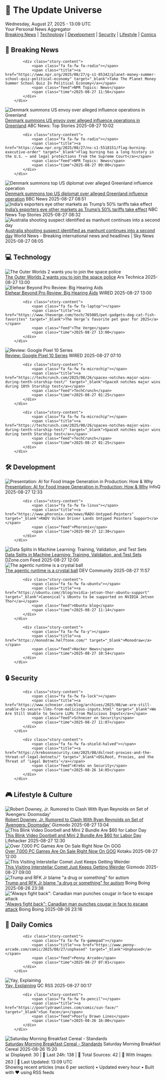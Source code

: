 <!-- Processing 54 RSS feeds at 2025-08-27 13:08:46 UTC -->
<!-- Processing: Questionable Content -->
<!-- Processing: CNN Breaking News -->
<!-- Processing: BBC World News -->
<!-- Processing: BBC Breaking News -->
<!-- Processing: NPR News -->
<!-- Processing: CBC News -->
<!-- Error processing https://rss.cbc.ca/lineup/topstories.xml: The read operation timed out -->
<!-- Processing: Reuters Top News -->
<!-- Processing: ABC News Breaking -->
<!-- Processing: NBC News Breaking -->
<!-- Processing: Sky News World -->
<!-- Processing: The Verge -->
<!-- Processing: Ars Technica -->
<!-- Processing: O'Reilly Radar -->
<!-- Processing: WIRED -->
<!-- Processing: Slashdot -->
<!-- Processing: StackOverflow Blog -->
<!-- Processing: Phoronix Linux News -->
<!-- Processing: It's FOSS -->
<!-- Processing: Linux.com -->
<!-- Processing: Ubuntu Blog -->
<!-- Processing: GitHub Blog -->
<!-- Processing: InfoQ -->
<!-- Processing: DZone -->
<!-- Processing: Martin Fowler -->
<!-- Processing: The Pragmatic Engineer -->
<!-- Processing: Lifehacker -->
<!-- Processing: Gizmodo -->
<!-- Processing: Boing Boing -->
<!-- Processing: Krebs on Security -->
<!-- Processing: Schneier on Security -->
<!-- Generated 11 new posts out of 30 feeds processed -->
<div class="newspaper-header">
    <h1 class="newspaper-title">📰 The Update Universe</h1>
    <div class="newspaper-date">Wednesday, August 27, 2025 - 13:09 UTC</div>
    <div class="newspaper-subtitle">Your Personal News Aggregator</div>
</div>

<div class="newspaper-nav">
    <a href="#breaking">Breaking News</a> |
    <a href="#tech">Technology</a> |
    <a href="#dev">Development</a> |
    <a href="#security">Security</a> |
    <a href="#lifestyle">Lifestyle</a> |
    <a href="#webcomics">Comics</a>
</div>

<div class="news-section breaking-news" id="breaking">
<h2 class="section-header">🚨 Breaking News</h2>
<div class="stories-container">
<div class="story">
            
            <div class="story-content">
                <span class="fa fa-fw fa-radio"></span>
                <span class="title"><a href="https://www.npr.org/2025/08/27/g-s1-85342/planet-money-summer-school-quiz-political-economy" target="_blank">Take The Planet Money Summer School Quiz In Political Economy</a></span>
                <span class="feed">NPR Topics: News</span>
                <span class="time">2025-08-27 11:56</span>
            </div>
        </div>
<div class="story">
            <img src="https://s.abcnews.com/images/International/Greenland-DB-250827_1756285573154_hpMain_4x3t_384.jpg" alt="Denmark summons US envoy over alleged influence operations in Greenland" class="story-image" loading="lazy" onerror="this.style.display='none'">
            <div class="story-content">
                <span class="fa fa-fw fa-tv"></span>
                <span class="title"><a href="https://abcnews.go.com/International/denmark-summons-us-envoy-alleged-influence-operations-greenland/story?id=125012946" target="_blank">Denmark summons US envoy over alleged influence operations in Greenland</a></span>
                <span class="feed">ABC News: Top Stories</span>
                <span class="time">2025-08-27 10:02</span>
            </div>
        </div>
<div class="story">
            
            <div class="story-content">
                <span class="fa fa-fw fa-radio"></span>
                <span class="title"><a href="https://www.npr.org/2025/08/27/nx-s1-5518151/flag-burning-executive-order" target="_blank">Flag burning has a long history in the U.S. — and legal protections from the Supreme Court</a></span>
                <span class="feed">NPR Topics: News</span>
                <span class="time">2025-08-27 09:00</span>
            </div>
        </div>
<div class="story">
            <img src="https://ichef.bbci.co.uk/ace/standard/240/cpsprodpb/0512/live/2f978ef0-831c-11f0-848b-c1258325c24c.jpg" alt="Denmark summons top US diplomat over alleged Greenland influence operation" class="story-image" loading="lazy" onerror="this.style.display='none'">
            <div class="story-content">
                <span class="fa fa-fw fa-earth-americas"></span>
                <span class="title"><a href="https://www.bbc.com/news/articles/c0j9l08902eo?at_medium=RSS&at_campaign=rss" target="_blank">Denmark summons top US diplomat over alleged Greenland influence operation</a></span>
                <span class="feed">BBC News</span>
                <span class="time">2025-08-27 08:51</span>
            </div>
        </div>
<div class="story">
            <img src="https://media-cldnry.s-nbcnews.com/image/upload/t_fit_1500w/mpx/2704722219/2025_08/india_factory-ncesku.jpg" alt="India’s exporters eye other markets as Trump’s 50% tariffs take effect" class="story-image" loading="lazy" onerror="this.style.display='none'">
            <div class="story-content">
                <span class="fa fa-fw fa-broadcast-tower"></span>
                <span class="title"><a href="https://www.nbcnews.com/video/india-s-exporters-eye-other-markets-as-trump-s-50-tariffs-take-effect-245860421741" target="_blank">India’s exporters eye other markets as Trump’s 50% tariffs take effect</a></span>
                <span class="feed">NBC News Top Stories</span>
                <span class="time">2025-08-27 08:32</span>
            </div>
        </div>
<div class="story">
            <img src="https://e3.365dm.com/25/08/1920x1080/skynews-australia-gunman-shooter_7002564.jpg?20250827121610" alt="Australia shooting suspect identified as manhunt continues into a second day" class="story-image" loading="lazy" onerror="this.style.display='none'">
            <div class="story-content">
                <span class="fa fa-fw fa-satellite"></span>
                <span class="title"><a href="https://news.sky.com/story/australia-shooting-suspect-identified-as-manhunt-continues-into-a-second-day-13419192" target="_blank">Australia shooting suspect identified as manhunt continues into a second day</a></span>
                <span class="feed">World News - Breaking international news and headlines | Sky News</span>
                <span class="time">2025-08-27 08:05</span>
            </div>
        </div>
</div>
</div>
<div class="news-section tech-news" id="tech">
<h2 class="section-header">💻 Technology</h2>
<div class="stories-container">
<div class="story">
            <img src="https://cdn.arstechnica.net/wp-content/uploads/2025/08/tow2-4-500x500-1756237631.jpg" alt="The Outer Worlds 2 wants you to join the space police" class="story-image" loading="lazy" onerror="this.style.display='none'">
            <div class="story-content">
                <span class="fa fa-fw fa-cog"></span>
                <span class="title"><a href="https://arstechnica.com/gaming/2025/08/the-outer-worlds-2-wants-you-to-join-the-space-police/" target="_blank">The Outer Worlds 2 wants you to join the space police</a></span>
                <span class="feed">Ars Technica</span>
                <span class="time">2025-08-27 13:00</span>
            </div>
        </div>
<div class="story">
            <img src="https://media.wired.com/photos/68ae81827cf142253a0a0219/master/pass/Review-%20Elehear%20Beyond%20Pro_.png" alt="Elehear Beyond Pro Review: Big Hearing Aids" class="story-image" loading="lazy" onerror="this.style.display='none'">
            <div class="story-content">
                <span class="fa fa-fw fa-bolt"></span>
                <span class="title"><a href="https://www.wired.com/review/elehear-beyond-pro/" target="_blank">Elehear Beyond Pro Review: Big Hearing Aids</a></span>
                <span class="feed">WIRED</span>
                <span class="time">2025-08-27 13:00</span>
            </div>
        </div>
<div class="story">
            
            <div class="story-content">
                <span class="fa fa-fw fa-laptop"></span>
                <span class="title"><a href="https://www.theverge.com/tech/765085/pet-gadgets-dog-cat-fish-favorites" target="_blank">The Verge’s favorite pet gear for 2025</a></span>
                <span class="feed">The Verge</span>
                <span class="time">2025-08-27 13:00</span>
            </div>
        </div>
<div class="story">
            <img src="https://media.wired.com/photos/68aea79a31f3a92835820214/master/pass/Google%20Pixel%2010%20Pro%20SOURCE%202x%20digital%20zoom%20SOURCE%20Julian%20Chokkattu.jpg" alt="Review: Google Pixel 10 Series" class="story-image" loading="lazy" onerror="this.style.display='none'">
            <div class="story-content">
                <span class="fa fa-fw fa-bolt"></span>
                <span class="title"><a href="https://www.wired.com/gallery/review-google-pixel-10-series/" target="_blank">Review: Google Pixel 10 Series</a></span>
                <span class="feed">WIRED</span>
                <span class="time">2025-08-27 07:10</span>
            </div>
        </div>
<div class="story">
            
            <div class="story-content">
                <span class="fa fa-fw fa-microchip"></span>
                <span class="title"><a href="https://techcrunch.com/2025/08/26/spacex-notches-major-wins-during-tenth-starship-test/" target="_blank">SpaceX notches major wins during 10th Starship test</a></span>
                <span class="feed">TechCrunch</span>
                <span class="time">2025-08-27 01:25</span>
            </div>
        </div>
<div class="story">
            
            <div class="story-content">
                <span class="fa fa-fw fa-microchip"></span>
                <span class="title"><a href="https://techcrunch.com/2025/08/26/spacex-notches-major-wins-during-tenth-starship-test/" target="_blank">SpaceX notches major wins during tenth Starship test</a></span>
                <span class="feed">TechCrunch</span>
                <span class="time">2025-08-27 01:25</span>
            </div>
        </div>
</div>
</div>
<div class="news-section dev-news" id="dev">
<h2 class="section-header">🛠️ Development</h2>
<div class="stories-container">
<div class="story">
            <img src="https://res.infoq.com/presentations/ai-food-image-generation/en/mediumimage/iaroslav-amerkhanov-medium-1755673680242.jpg" alt="Presentation: AI for Food Image Generation in Production: How &amp; Why" class="story-image" loading="lazy" onerror="this.style.display='none'">
            <div class="story-content">
                <span class="fa fa-fw fa-info-circle"></span>
                <span class="title"><a href="https://www.infoq.com/presentations/ai-food-image-generation/?utm_campaign=infoq_content&utm_source=infoq&utm_medium=feed&utm_term=global" target="_blank">Presentation: AI for Food Image Generation in Production: How &amp; Why</a></span>
                <span class="feed">InfoQ</span>
                <span class="time">2025-08-27 12:33</span>
            </div>
        </div>
<div class="story">
            
            <div class="story-content">
                <span class="fa fa-fw fa-linux"></span>
                <span class="title"><a href="https://www.phoronix.com/news/RADV-Untyped-Pointers" target="_blank">RADV Vulkan Driver Lands Untyped Pointers Support</a></span>
                <span class="feed">Phoronix</span>
                <span class="time">2025-08-27 12:30</span>
            </div>
        </div>
<div class="story">
            <img src="https://dz2cdn1.dzone.com/thumbnail?fid=18577230&w=600" alt="Data Splits in Machine Learning: Training, Validation, and Test Sets" class="story-image" loading="lazy" onerror="this.style.display='none'">
            <div class="story-content">
                <span class="fa fa-fw fa-newspaper"></span>
                <span class="title"><a href="https://dzone.com/articles/data-splits-machine-learning-training-validation-test" target="_blank">Data Splits in Machine Learning: Training, Validation, and Test Sets</a></span>
                <span class="feed">DZone.com Feed</span>
                <span class="time">2025-08-27 12:00</span>
            </div>
        </div>
<div class="story">
            <img src="https://media2.dev.to/dynamic/image/width=800%2Cheight=%2Cfit=scale-down%2Cgravity=auto%2Cformat=auto/https%3A%2F%2Fdev-to-uploads.s3.amazonaws.com%2Fuploads%2Farticles%2F8nxt16s3gr64cogk7ydh.png" alt="The agentic runtime is a crystal ball" class="story-image" loading="lazy" onerror="this.style.display='none'">
            <div class="story-content">
                <span class="fa fa-fw fa-code"></span>
                <span class="title"><a href="https://dev.to/arnons1/the-agentic-runtime-is-a-crystal-ball-46pd" target="_blank">The agentic runtime is a crystal ball</a></span>
                <span class="feed">DEV Community</span>
                <span class="time">2025-08-27 11:57</span>
            </div>
        </div>
<div class="story">
            
            <div class="story-content">
                <span class="fa fa-fw fa-ubuntu"></span>
                <span class="title"><a href="https://ubuntu.com//blog/nvidia-jetson-thor-ubuntu-support" target="_blank">Canonical’s Ubuntu to be supported on NVIDIA Jetson Thor</a></span>
                <span class="feed">Ubuntu blog</span>
                <span class="time">2025-08-27 11:14</span>
            </div>
        </div>
<div class="story">
            
            <div class="story-content">
                <span class="fa fa-fw fa-y"></span>
                <span class="title"><a href="https://monodraw.helftone.com/" target="_blank">Monodraw</a></span>
                <span class="feed">Hacker News</span>
                <span class="time">2025-08-27 10:54</span>
            </div>
        </div>
</div>
</div>
<div class="news-section security-news" id="security">
<h2 class="section-header">🔒 Security</h2>
<div class="stories-container">
<div class="story">
            
            <div class="story-content">
                <span class="fa fa-fw fa-lock"></span>
                <span class="title"><a href="https://www.schneier.com/blog/archives/2025/08/we-are-still-unable-to-secure-llms-from-malicious-inputs.html" target="_blank">We Are Still Unable to Secure LLMs from Malicious Inputs</a></span>
                <span class="feed">Schneier on Security</span>
                <span class="time">2025-08-27 11:07</span>
            </div>
        </div>
<div class="story">
            
            <div class="story-content">
                <span class="fa fa-fw fa-shield-halved"></span>
                <span class="title"><a href="https://krebsonsecurity.com/2025/08/dslroot-proxies-and-the-threat-of-legal-botnets/" target="_blank">DSLRoot, Proxies, and the Threat of ‘Legal Botnets’</a></span>
                <span class="feed">Krebs on Security</span>
                <span class="time">2025-08-26 14:05</span>
            </div>
        </div>
</div>
</div>
<div class="news-section lifestyle-news" id="lifestyle">
<h2 class="section-header">🎮 Lifestyle & Culture</h2>
<div class="stories-container">
<div class="story">
            <img src="https://gizmodo.com/app/uploads/2025/08/Doompool.jpg" alt="Robert Downey, Jr. Rumored to Clash With Ryan Reynolds on Set of ‘Avengers: Doomsday’" class="story-image" loading="lazy" onerror="this.style.display='none'">
            <div class="story-content">
                <span class="fa fa-fw fa-computer"></span>
                <span class="title"><a href="https://gizmodo.com/robert-downey-jr-rumored-clash-ryan-reynolds-avengers-doomsday-2000648793" target="_blank">Robert Downey, Jr. Rumored to Clash With Ryan Reynolds on Set of ‘Avengers: Doomsday’</a></span>
                <span class="feed">Gizmodo</span>
                <span class="time">2025-08-27 13:04</span>
            </div>
        </div>
<div class="story">
            <img src="https://lifehacker.com/imagery/articles/01K3N10P8EW0RFS1CF9DSKXZ3K/hero-image.png" alt="This Blink Video Doorbell and Mini 2 Bundle Are $60 for Labor Day" class="story-image" loading="lazy" onerror="this.style.display='none'">
            <div class="story-content">
                <span class="fa fa-fw fa-life-ring"></span>
                <span class="title"><a href="https://lifehacker.com/tech/blink-video-doorbell-labor-day-sale-2025?utm_medium=RSS" target="_blank">This Blink Video Doorbell and Mini 2 Bundle Are $60 for Labor Day</a></span>
                <span class="feed">Lifehacker</span>
                <span class="time">2025-08-27 12:30</span>
            </div>
        </div>
<div class="story">
            <img src="https://kotaku.com/app/uploads/2025/08/big-sale-GOG.jpg" alt="Over 7,000 PC Games Are On Sale Right Now On GOG" class="story-image" loading="lazy" onerror="this.style.display='none'">
            <div class="story-content">
                <span class="fa fa-fw fa-gamepad"></span>
                <span class="title"><a href="https://kotaku.com/gog-back-to-school-sale-classic-pc-games-best-deals-witcher-fallout-cyberpunk-2000620421" target="_blank">Over 7,000 PC Games Are On Sale Right Now On GOG</a></span>
                <span class="feed">Kotaku</span>
                <span class="time">2025-08-27 12:00</span>
            </div>
        </div>
<div class="story">
            <img src="https://gizmodo.com/app/uploads/2025/07/Gemini-North-3I-ATLAS.jpg" alt="This Visiting Interstellar Comet Just Keeps Getting Weirder" class="story-image" loading="lazy" onerror="this.style.display='none'">
            <div class="story-content">
                <span class="fa fa-fw fa-computer"></span>
                <span class="title"><a href="https://gizmodo.com/this-visiting-interstellar-comet-just-keeps-getting-weirder-2000648450" target="_blank">This Visiting Interstellar Comet Just Keeps Getting Weirder</a></span>
                <span class="feed">Gizmodo</span>
                <span class="time">2025-08-27 09:00</span>
            </div>
        </div>
<div class="story">
            <img src="https://i0.wp.com/boingboing.net/wp-content/uploads/2024/04/rfk-kook-e1739476252778.jpg?fit=1080%2C720&amp;quality=60&amp;ssl=1" alt="Trump and RFK Jr blame &quot;a drug or something&quot; for autism" class="story-image" loading="lazy" onerror="this.style.display='none'">
            <div class="story-content">
                <span class="fa fa-fw fa-arrow-right"></span>
                <span class="title"><a href="https://boingboing.net/2025/08/26/trump-and-rfk-jr-blame-a-drug-or-something-for-autism.html" target="_blank">Trump and RFK Jr blame &quot;a drug or something&quot; for autism</a></span>
                <span class="feed">Boing Boing</span>
                <span class="time">2025-08-26 23:38</span>
            </div>
        </div>
<div class="story">
            <img src="https://i0.wp.com/boingboing.net/wp-content/uploads/2025/08/cougar.jpg?fit=1200%2C807&amp;quality=60&amp;ssl=1" alt="&quot;Always fight back&quot;: Canadian man punches cougar in face to escape attack" class="story-image" loading="lazy" onerror="this.style.display='none'">
            <div class="story-content">
                <span class="fa fa-fw fa-arrow-right"></span>
                <span class="title"><a href="https://boingboing.net/2025/08/26/always-fight-back-canadian-man-punches-cougar-in-face-to-escape-attack.html" target="_blank">&quot;Always fight back&quot;: Canadian man punches cougar in face to escape attack</a></span>
                <span class="feed">Boing Boing</span>
                <span class="time">2025-08-26 23:16</span>
            </div>
        </div>
</div>
</div>
<div class="news-section webcomics-section" id="webcomics">
<h2 class="section-header">🎨 Daily Comics</h2>
<div class="stories-container">
<div class="story">
            
            <div class="story-content">
                <span class="fa fa-fw fa-gamepad"></span>
                <span class="title"><a href="https://www.penny-arcade.com/comic/2025/08/27/unphased" target="_blank">Unphased</a></span>
                <span class="feed">Penny Arcade</span>
                <span class="time">2025-08-27 07:01</span>
            </div>
        </div>
<div class="story">
            <img src="http://www.questionablecontent.net/comics/5644.png" alt="Yay, Explaining" class="story-image" loading="lazy" onerror="this.style.display='none'">
            <div class="story-content">
                <span class="fa fa-fw fa-music"></span>
                <span class="title"><a href="http://questionablecontent.net/view.php?comic=5644" target="_blank">Yay, Explaining</a></span>
                <span class="feed">QC RSS</span>
                <span class="time">2025-08-27 00:17</span>
            </div>
        </div>
<div class="story">
            
            <div class="story-content">
                <span class="fa fa-fw fa-pencil"></span>
                <span class="title"><a href="https://poorlydrawnlines.com/comic/sun-face/" target="_blank">Sun Face</a></span>
                <span class="feed">Poorly Drawn Lines</span>
                <span class="time">2025-08-26 16:00</span>
            </div>
        </div>
<div class="story">
            <img src="https://www.smbc-comics.com/comics/1755734350-20250826.png" alt="Saturday Morning Breakfast Cereal - Standards" class="story-image" loading="lazy" onerror="this.style.display='none'">
            <div class="story-content">
                <span class="fa fa-fw fa-smile"></span>
                <span class="title"><a href="https://www.smbc-comics.com/comic/standards" target="_blank">Saturday Morning Breakfast Cereal - Standards</a></span>
                <span class="feed">Saturday Morning Breakfast Cereal</span>
                <span class="time">2025-08-26 15:20</span>
            </div>
        </div>
</div>
</div>

<div class="newspaper-footer">
    <div class="stats">
        📊 Displayed: 30 | 📅 Last 24h: 138 | 📡 Total Sources: 42 | 📸 With Images: 263 |
        🔄 Last Updated: 13:09 UTC
    </div>
    <div class="footer-note">
        Showing recent articles (max 6 per section) • Updated every hour • Built with ❤️ using RSS feeds
    </div>
</div>

